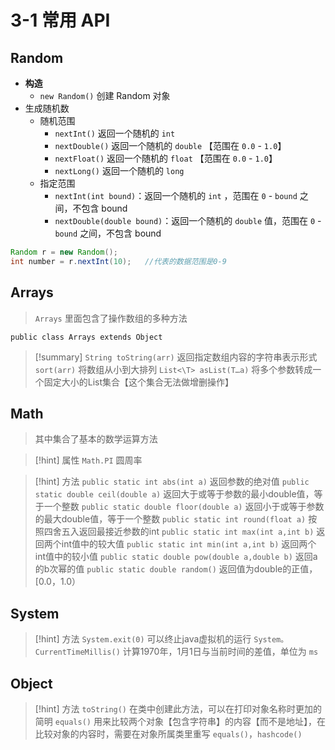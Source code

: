 # 3-1 常用 API

## Random

* **构造**
  * `new Random()` 创建 Random 对象
* 生成随机数
  * 随机范围
    * `nextInt()` 返回一个随机的 `int`&#x20;
    * `nextDouble()` 返回一个随机的 `double` 【范围在 `0.0` - `1.0`】
    * `nextFloat()` 返回一个随机的 `float` 【范围在 `0.0` - `1.0`】
    * `nextLong()` 返回一个随机的 `long`
  * 指定范围
    * `nextInt(int bound)`：返回一个随机的 `int` ，范围在 `0` - `bound` 之间，不包含 bound
    * `nextDouble(double bound)`：返回一个随机的 `double` 值，范围在 `0` - `bound` 之间，不包含 bound

```java
Random r = new Random();
int number = r.nextInt(10);   //代表的数据范围是0-9
```

## Arrays

> `Arrays` 里面包含了操作数组的多种方法

```
public class Arrays extends Object
```

> \[!summary] `String toString(arr)` 返回指定数组内容的字符串表示形式 `sort(arr)` 将数组从小到大排列 `List<\T> asList(T…a)` 将多个参数转成一个固定大小的List集合【这个集合无法做增删操作】

## Math

> 其中集合了基本的数学运算方法

> \[!hint] 属性 `Math.PI` 圆周率

> \[!hint] 方法 `public static int abs(int a)` 返回参数的绝对值 `public static double ceil(double a)` 返回大于或等于参数的最小double值，等于一个整数 `public static double floor(double a)` 返回小于或等于参数的最大double值，等于一个整数 `public static int round(float a)` 按照四舍五入返回最接近参数的int `public static int max(int a,int b)` 返回两个int值中的较大值 `public static int min(int a,int b)` 返回两个int值中的较小值 `public static double pow(double a,double b)` 返回a的b次幂的值 `public static double random()` 返回值为double的正值，\[0.0，1.0）

## System

> \[!hint] 方法 `System.exit(0)` 可以终止java虚拟机的运行 `System。CurrentTimeMillis()` 计算1970年，1月1日与当前时间的差值，单位为 `ms`

## Object

> \[!hint] 方法 `toString()` 在类中创建此方法，可以在打印对象名称时更加的简明 `equals()` 用来比较两个对象【包含字符串】的内容【而不是地址】，在比较对象的内容时，需要在对象所属类里重写 `equals()`，`hashcode()`
